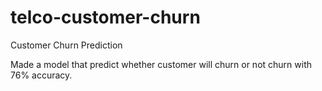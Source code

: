 # telco-customer-churn
Customer Churn Prediction


Made a model that predict whether customer will churn or not churn with 76% accuracy.
